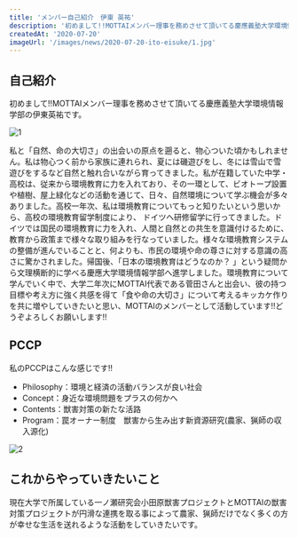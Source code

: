 ```yaml
---
title: 'メンバー自己紹介　伊東 英祐'
description: '初めまして!!MOTTAIメンバー理事を務めさせて頂いてる慶應義塾大学環境情報学部の伊東英祐です。私と「自然、命の大切さ」の出会いの原点を遡ると、物心ついた頃かもしれません。私は物心つく前から家族に連れられ、夏には磯遊びをし、冬には雪山で雪遊びをするなど自然と触れ合いながら育ってきました。'
createdAt: '2020-07-20'
imageUrl: '/images/news/2020-07-20-ito-eisuke/1.jpg'
---
```


## 自己紹介

初めまして!!MOTTAIメンバー理事を務めさせて頂いてる慶應義塾大学環境情報学部の伊東英祐です。

![1](/images/news/2020-07-20-ito-eisuke/1.jpg)

私と「自然、命の大切さ」の出会いの原点を遡ると、物心ついた頃かもしれません。私は物心つく前から家族に連れられ、夏には磯遊びをし、冬には雪山で雪遊びをするなど自然と触れ合いながら育ってきました。私が在籍していた中学・高校は、従来から環境教育に力を入れており、その一環として、ビオトープ設置や植樹、屋上緑化などの活動を通じて、日々、自然環境について学ぶ機会が多々ありました。高校一年次、私は環境教育についてもっと知りたいという思いから、高校の環境教育留学制度により、 ドイツへ研修留学に行ってきました。ドイツでは国民の環境教育に力を入れ、人間と自然との共生を意識付けるために、教育から政策まで様々な取り組みを行なっていました。様々な環境教育システムの整備が進んでいることと、何よりも、市民の環境や命の尊さに対する意識の高さに驚かされました。帰国後、「日本の環境教育はどうなのか？ 」という疑問から文理横断的に学べる慶應大学環境情報学部へ進学しました。環境教育について学んでいく中で、大学二年次にMOTTAI代表である菅田さんと出会い、彼の持つ目標や考え方に強く共感を得て「食や命の大切さ」について考えるキッカケ作りを共に増やしていきたいと思い、MOTTAIのメンバーとして活動しています!!どうぞよろしくお願いします!!

## PCCP

私のPCCPはこんな感じです!!

* Philosophy：環境と経済の活動バランスが良い社会
* Concept：身近な環境問題をプラスの何かへ
* Contents：獣害対策の新たな活路
* Program：罠オーナー制度　獣害から生み出す新資源研究(農家、猟師の収入源化)

![2](/images/news/2020-07-20-ito-eisuke/2.jpg)

## これからやっていきたいこと

現在大学で所属している一ノ瀬研究会小田原獣害プロジェクトとMOTTAIの獣害対策プロジェクトが円滑な連携を取る事によって農家、猟師だけでなく多くの方が幸せな生活を送れるような活動をしていきたいです。

